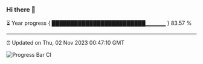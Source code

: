 ### Hi there 👋

⏳ Year progress { █████████████████████████▁▁▁▁▁ } 83.57 %

---

⏰ Updated on Thu, 02 Nov 2023 00:47:10 GMT

![Progress Bar CI](https://github.com/liununu/liununu/workflows/Progress%20Bar%20CI/badge.svg)
